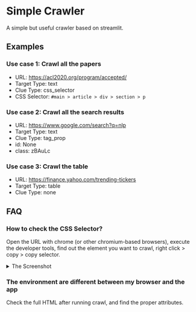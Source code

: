 # Simple Crawler

A simple but useful crawler based on streamlit.

## Examples

### Use case 1: Crawl all the papers

- URL: https://acl2020.org/program/accepted/
- Target Type: text
- Clue Type: css_selector
- CSS Selector: `#main > article > div > section > p`

### Use case 2: Crawl all the search results

- URL: https://www.google.com/search?q=nlp
- Target Type: text
- Clue Type: tag_prop
- id: None
- class: zBAuLc

### Use case 3: Crawl the table

- URL: https://finance.yahoo.com/trending-tickers
- Target Type: table
- Clue Type: none

## FAQ

### How to check the CSS Selector?

Open the URL with chrome (or other chromium-based browsers), execute the developer tools, find out the element you want to crawl, right click > copy > copy selector.

<details><summary>The Screenshot</summary>

![](./doc/imgs/css_selector.png)

</details>

### The environment are different between my browser and the app

Check the full HTML after running crawl, and find the proper attributes.
